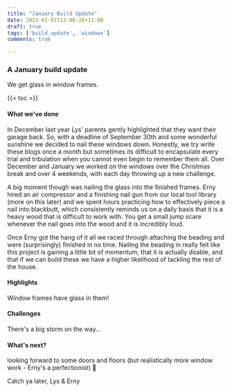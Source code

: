 ```yaml
---
title: "January Build Update"
date: 2023-01-01T11:08:26+11:00
draft: true
tags: ['build_update', 'windows']
comments: true

---
```

### A January build update
We get glass in window frames.

{{< toc >}}

#### What we've done
In December last year Lys' parents gently highlighted that they want their garage back. So, with a deadline of September 30th and some wonderful sunshine we decided to nail these windows down. Honestly, we try write these blogs once a month but sometimes its difficult to encapsulate every trial and tribulation when you cannot even begin to remember them all. Over December and January we worked on the windows over the Christmas break and over 4 weekends, with each day throwing up a new challenge. 

A big moment though was nailing the glass into the finished frames. Erny hired an air compressor and a finishing nail gun from our local tool library (more on this later) and we spent hours practicing how to effectively piece a nail into blackbutt, which consistently reminds us on a daily basis that it is a heavy wood that is difficult to work with. You get a small jump scare whenever the nail goes into the wood and it is incredibly loud. 

Once Erny got the hang of it all we raced through attaching the beading and were (surprisingly) finished in no time. Nailing the beading in really felt like this project is gaining a little bit of momentum, that it is actually doable, and that if we can build these we have a higher likelihood of tackling the rest of the house. 
 

#### Highlights
Window frames have glass in them! 

#### Challenges
There's a big storm on the way...

#### What's next?
looking forward to some doors and floors (but realistically more window work - Erny's a perfectionist) 🚪

Catch ya later,
Lys & Erny



